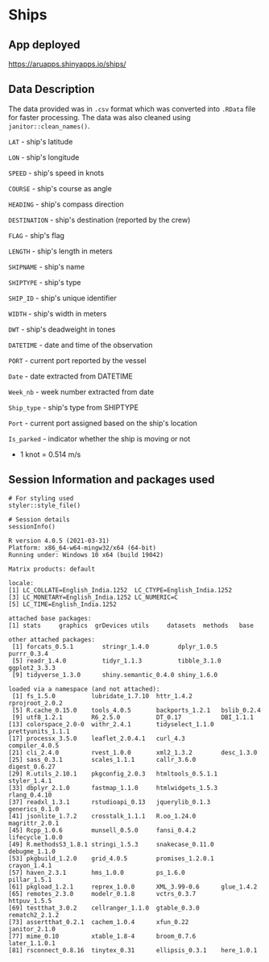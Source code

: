 # Ships

## App deployed 

https://aruapps.shinyapps.io/ships/

## Data Description 

The data provided was in `.csv` format which was converted into `.RData` file for faster processing. The data was also cleaned using `janitor::clean_names()`. 

`LAT` - ship's latitude

`LON` - ship's longitude

`SPEED` - ship's speed in knots

`COURSE` - ship's course as angle

`HEADING` - ship's compass direction

`DESTINATION` - ship's destination (reported by the crew)

`FLAG` - ship's flag

`LENGTH` - ship's length in meters

`SHIPNAME` - ship's name

`SHIPTYPE` - ship's type

`SHIP_ID` - ship's unique identifier

`WIDTH` - ship's width in meters

`DWT` - ship's deadweight in tones

`DATETIME` - date and time of the observation

`PORT` - current port reported by the vessel

`Date` - date extracted from DATETIME

`Week_nb` - week number extracted from date

`Ship_type` - ship's type from SHIPTYPE

`Port` - current port assigned based on the ship's location

`Is_parked` - indicator whether the ship is moving or not 

- 1 knot = 0.514 m/s

## Session Information and packages used

```{r}
# For styling used 
styler::style_file()

# Session details
sessionInfo()

R version 4.0.5 (2021-03-31)
Platform: x86_64-w64-mingw32/x64 (64-bit)
Running under: Windows 10 x64 (build 19042)

Matrix products: default

locale:
[1] LC_COLLATE=English_India.1252  LC_CTYPE=English_India.1252   
[3] LC_MONETARY=English_India.1252 LC_NUMERIC=C                  
[5] LC_TIME=English_India.1252    

attached base packages:
[1] stats     graphics  grDevices utils     datasets  methods   base     

other attached packages:
 [1] forcats_0.5.1        stringr_1.4.0        dplyr_1.0.5          purrr_0.3.4         
 [5] readr_1.4.0          tidyr_1.1.3          tibble_3.1.0         ggplot2_3.3.3       
 [9] tidyverse_1.3.0      shiny.semantic_0.4.0 shiny_1.6.0         

loaded via a namespace (and not attached):
 [1] fs_1.5.0          lubridate_1.7.10  httr_1.4.2        rprojroot_2.0.2  
 [5] R.cache_0.15.0    tools_4.0.5       backports_1.2.1   bslib_0.2.4      
 [9] utf8_1.2.1        R6_2.5.0          DT_0.17           DBI_1.1.1        
[13] colorspace_2.0-0  withr_2.4.1       tidyselect_1.1.0  prettyunits_1.1.1
[17] processx_3.5.0    leaflet_2.0.4.1   curl_4.3          compiler_4.0.5   
[21] cli_2.4.0         rvest_1.0.0       xml2_1.3.2        desc_1.3.0       
[25] sass_0.3.1        scales_1.1.1      callr_3.6.0       digest_0.6.27    
[29] R.utils_2.10.1    pkgconfig_2.0.3   htmltools_0.5.1.1 styler_1.4.1     
[33] dbplyr_2.1.0      fastmap_1.1.0     htmlwidgets_1.5.3 rlang_0.4.10     
[37] readxl_1.3.1      rstudioapi_0.13   jquerylib_0.1.3   generics_0.1.0   
[41] jsonlite_1.7.2    crosstalk_1.1.1   R.oo_1.24.0       magrittr_2.0.1   
[45] Rcpp_1.0.6        munsell_0.5.0     fansi_0.4.2       lifecycle_1.0.0  
[49] R.methodsS3_1.8.1 stringi_1.5.3     snakecase_0.11.0  debugme_1.1.0    
[53] pkgbuild_1.2.0    grid_4.0.5        promises_1.2.0.1  crayon_1.4.1     
[57] haven_2.3.1       hms_1.0.0         ps_1.6.0          pillar_1.5.1     
[61] pkgload_1.2.1     reprex_1.0.0      XML_3.99-0.6      glue_1.4.2       
[65] remotes_2.3.0     modelr_0.1.8      vctrs_0.3.7       httpuv_1.5.5     
[69] testthat_3.0.2    cellranger_1.1.0  gtable_0.3.0      rematch2_2.1.2   
[73] assertthat_0.2.1  cachem_1.0.4      xfun_0.22         janitor_2.1.0    
[77] mime_0.10         xtable_1.8-4      broom_0.7.6       later_1.1.0.1    
[81] rsconnect_0.8.16  tinytex_0.31      ellipsis_0.3.1    here_1.0.1  

```
